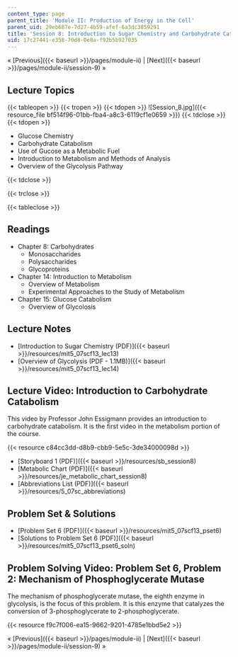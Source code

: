 ```yaml
---
content_type: page
parent_title: 'Module II: Production of Energy in the Cell'
parent_uid: 29eb687e-7d27-4b59-afef-6a3dc3859291
title: 'Session 8: Introduction to Sugar Chemistry and Carbohydrate Catabolism'
uid: 17c27441-e358-70d8-0e8a-f92b5b927035
---
```


« [Previous]({{< baseurl >}}/pages/module-ii) | [Next]({{< baseurl >}}/pages/module-ii/session-9) »

Lecture Topics
--------------

{{< tableopen >}}
{{< tropen >}}
{{< tdopen >}}
![Session_8.jpg]({{< resource_file bf514f96-01bb-fba4-a8c3-6119cf1e0659 >}})
{{< tdclose >}}
{{< tdopen >}}


*   Glucose Chemistry
*   Carbohydrate Catabolism
*   Use of Gucose as a Metabolic Fuel
*   Introduction to Metabolism and Methods of Analysis
*   Overview of the Glycolysis Pathway


{{< tdclose >}}

{{< trclose >}}

{{< tableclose >}}

Readings
--------

*   Chapter 8: Carbohydrates
    *   Monosaccharides
    *   Polysaccharides
    *   Glycoproteins
*   Chapter 14: Introduction to Metabolism
    *   Overview of Metabolism
    *   Experimental Approaches to the Study of Metabolism
*   Chapter 15: Glucose Catabolism
    *   Overview of Glycolosis

Lecture Notes
-------------

*   [Introduction to Sugar Chemistry (PDF)]({{< baseurl >}}/resources/mit5_07scf13_lec13)
*   [Overview of Glycolysis (PDF - 1.1MB)]({{< baseurl >}}/resources/mit5_07scf13_lec14)

Lecture Video: Introduction to Carbohydrate Catabolism
------------------------------------------------------

This video by Professor John Essigmann provides an introduction to carbohydrate catabolism. It is the first video in the metabolism portion of the course.

{{< resource c84cc3dd-d8b9-cbb9-5e5c-3de34000098d >}}

*   [Storyboard 1 (PDF)]({{< baseurl >}}/resources/sb_session8)
*   [Metabolic Chart (PDF)]({{< baseurl >}}/resources/je_metabolic_chart_session8)
*   [Abbreviations List (PDF)]({{< baseurl >}}/resources/5_07sc_abbreviations)

Problem Set & Solutions
-----------------------

*   [Problem Set 6 (PDF)]({{< baseurl >}}/resources/mit5_07scf13_pset6)
*   [Solutions to Problem Set 6 (PDF)]({{< baseurl >}}/resources/mit5_07scf13_pset6_soln)

Problem Solving Video: Problem Set 6, Problem 2: Mechanism of Phosphoglycerate Mutase
-------------------------------------------------------------------------------------

The mechanism of phosphoglycerate mutase, the eighth enzyme in glycolysis, is the focus of this problem. It is this enzyme that catalyzes the conversion of 3-phosphoglycerate to 2-phosphoglycerate.

{{< resource f9c7f006-ea15-9662-9201-4785e1bbd5e2 >}}

« [Previous]({{< baseurl >}}/pages/module-ii) | [Next]({{< baseurl >}}/pages/module-ii/session-9) »
